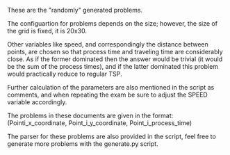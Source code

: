 These are the "randomly" generated problems.

The configuartion for problems depends on the size; however, the size of the grid is fixed, it is 20x30.

Other variables like speed, and correspondingly the distance between points, are chosen so that process time and traveling time are considerably close. As if the former dominated then the answer would be trivial (it would be the sum of the process times), and if the latter dominated this problem would practically reduce to regular TSP.

Further calculation of the parameters are also mentioned in the script as comments, and when repeating the exam be sure to adjust the SPEED variable accordingly.

The problems in these documents are given in the format:
(Pointi_x_coordinate, Point_i_y_coordinate, Point_i_process_time)

The parser for these problems are also provided in the script, feel free to generate more problems with the generate.py script.
